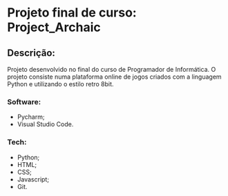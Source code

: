 # Projeto final de curso: Project_Archaic

## Descrição:

Projeto desenvolvido no final do curso de Programador de Informática.
O projeto consiste numa plataforma online de jogos criados com a linguagem Python e utilizando o estilo retro 8bit.


### Software:
 - Pycharm;
 - Visual Studio Code.

### Tech:
- Python;
- HTML;
- CSS;
- Javascript;
- Git.
